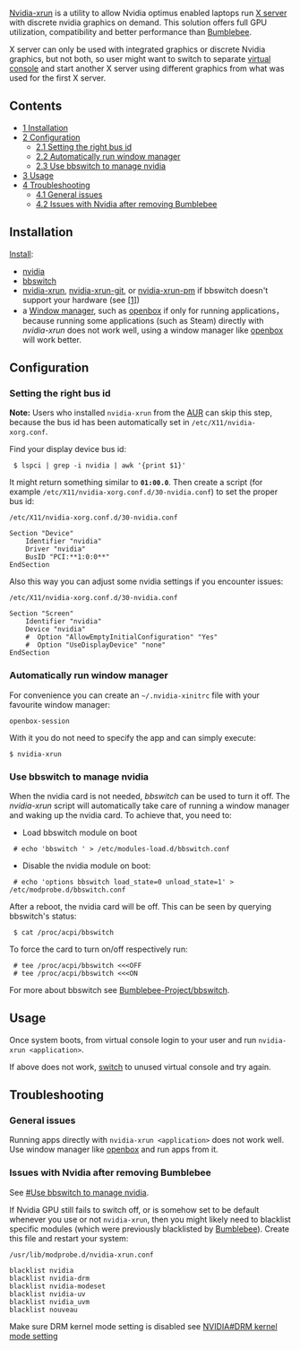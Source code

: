 [Nvidia-xrun](https://github.com/Witko/nvidia-xrun) is a utility to allow Nvidia optimus enabled laptops run [X server](/index.php/X_server "X server") with discrete nvidia graphics on demand. This solution offers full GPU utilization, compatibility and better performance than [Bumblebee](/index.php/Bumblebee "Bumblebee").

X server can only be used with integrated graphics or discrete Nvidia graphics, but not both, so user might want to switch to separate [virtual console](/index.php/Linux_console "Linux console") and start another X server using different graphics from what was used for the first X server.

## Contents

*   [1 Installation](#Installation)
*   [2 Configuration](#Configuration)
    *   [2.1 Setting the right bus id](#Setting_the_right_bus_id)
    *   [2.2 Automatically run window manager](#Automatically_run_window_manager)
    *   [2.3 Use bbswitch to manage nvidia](#Use_bbswitch_to_manage_nvidia)
*   [3 Usage](#Usage)
*   [4 Troubleshooting](#Troubleshooting)
    *   [4.1 General issues](#General_issues)
    *   [4.2 Issues with Nvidia after removing Bumblebee](#Issues_with_Nvidia_after_removing_Bumblebee)

## Installation

[Install](/index.php/Install "Install"):

*   [nvidia](https://www.archlinux.org/packages/?name=nvidia)
*   [bbswitch](https://www.archlinux.org/packages/?name=bbswitch)
*   [nvidia-xrun](https://aur.archlinux.org/packages/nvidia-xrun/), [nvidia-xrun-git](https://aur.archlinux.org/packages/nvidia-xrun-git/), or [nvidia-xrun-pm](https://aur.archlinux.org/packages/nvidia-xrun-pm/) if bbswitch doesn't support your hardware (see [[1]](https://bbs.archlinux.org/viewtopic.php?id=238389))
*   a [Window manager](/index.php/Window_manager "Window manager"), such as [openbox](https://www.archlinux.org/packages/?name=openbox) if only for running applications，because running some applications (such as Steam) directly with *nvidia-xrun* does not work well, using a window manager like [openbox](/index.php/Openbox "Openbox") will work better.

## Configuration

### Setting the right bus id

**Note:** Users who installed `nvidia-xrun` from the [AUR](/index.php/AUR "AUR") can skip this step, because the bus id has been automatically set in `/etc/X11/nvidia-xorg.conf`.

Find your display device bus id:

```
 $ lspci | grep -i nvidia | awk '{print $1}'

```

It might return something similar to **`01:00.0`**. Then create a script (for example `/etc/X11/nvidia-xorg.conf.d/30-nvidia.conf`) to set the proper bus id:

 `/etc/X11/nvidia-xorg.conf.d/30-nvidia.conf` 
```
Section "Device"
    Identifier "nvidia"
    Driver "nvidia"
    BusID "PCI:**1:0:0**"
EndSection
```

Also this way you can adjust some nvidia settings if you encounter issues:

 `/etc/X11/nvidia-xorg.conf.d/30-nvidia.conf` 
```
Section "Screen"
    Identifier "nvidia"
    Device "nvidia"
    #  Option "AllowEmptyInitialConfiguration" "Yes"
    #  Option "UseDisplayDevice" "none"
EndSection
```

### Automatically run window manager

For convenience you can create an `~/.nvidia-xinitrc` file with your favourite window manager:

```
openbox-session

```

With it you do not need to specify the app and can simply execute:

```
$ nvidia-xrun

```

### Use bbswitch to manage nvidia

When the nvidia card is not needed, *bbswitch* can be used to turn it off. The *nvidia-xrun* script will automatically take care of running a window manager and waking up the nvidia card. To achieve that, you need to:

*   Load bbswitch module on boot

```
 # echo 'bbswitch ' > /etc/modules-load.d/bbswitch.conf

```

*   Disable the nvidia module on boot:

```
 # echo 'options bbswitch load_state=0 unload_state=1' > /etc/modprobe.d/bbswitch.conf 

```

After a reboot, the nvidia card will be off. This can be seen by querying bbswitch's status:

```
 $ cat /proc/acpi/bbswitch  

```

To force the card to turn on/off respectively run:

```
 # tee /proc/acpi/bbswitch <<<OFF
 # tee /proc/acpi/bbswitch <<<ON

```

For more about bbswitch see [Bumblebee-Project/bbswitch](https://github.com/Bumblebee-Project/bbswitch).

## Usage

Once system boots, from virtual console login to your user and run `nvidia-xrun <application>`.

If above does not work, [switch](/index.php/Keyboard_shortcuts#Xorg_and_Wayland "Keyboard shortcuts") to unused virtual console and try again.

## Troubleshooting

### General issues

Running apps directly with `nvidia-xrun <application>` does not work well. Use window manager like [openbox](https://www.archlinux.org/packages/?name=openbox) and run apps from it.

### Issues with Nvidia after removing Bumblebee

See [#Use bbswitch to manage nvidia](#Use_bbswitch_to_manage_nvidia).

If Nvidia GPU still fails to switch off, or is somehow set to be default whenever you use or not `nvidia-xrun`, then you might likely need to blacklist specific modules (which were previously blacklisted by [Bumblebee](/index.php/Bumblebee "Bumblebee")). Create this file and restart your system:

 `/usr/lib/modprobe.d/nvidia-xrun.conf` 
```
blacklist nvidia
blacklist nvidia-drm
blacklist nvidia-modeset
blacklist nvidia-uv
blacklist nvidia_uvm
blacklist nouveau

```

Make sure DRM kernel mode setting is disabled see [NVIDIA#DRM kernel mode setting](/index.php/NVIDIA#DRM_kernel_mode_setting "NVIDIA")
